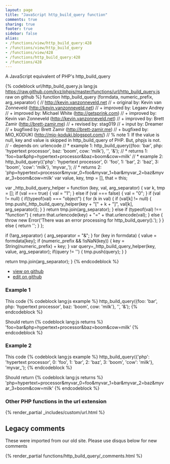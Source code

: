 ```yaml
---
layout: page
title: "JavaScript http_build_query function"
comments: true
sharing: true
footer: true
sidebar: false
alias:
- /functions/view/http_build_query:428
- /functions/view/http_build_query
- /functions/view/428
- /functions/http_build_query:428
- /functions/428
---
```

<!-- Generated by Rakefile:build -->
A JavaScript equivalent of PHP's http_build_query

{% codeblock url/http_build_query.js lang:js https://raw.github.com/kvz/phpjs/master/functions/url/http_build_query.js raw on github %}
function http_build_query (formdata, numeric_prefix, arg_separator) {
  // http://kevin.vanzonneveld.net
  // +   original by: Kevin van Zonneveld (http://kevin.vanzonneveld.net)
  // +   improved by: Legaev Andrey
  // +   improved by: Michael White (http://getsprink.com)
  // +   improved by: Kevin van Zonneveld (http://kevin.vanzonneveld.net)
  // +   improved by: Brett Zamir (http://brett-zamir.me)
  // +    revised by: stag019
  // +   input by: Dreamer
  // +   bugfixed by: Brett Zamir (http://brett-zamir.me)
  // +   bugfixed by: MIO_KODUKI (http://mio-koduki.blogspot.com/)
  // %        note 1: If the value is null, key and value is skipped in http_build_query of PHP. But, phpjs is not.
  // -    depends on: urlencode
  // *     example 1: http_build_query({foo: 'bar', php: 'hypertext processor', baz: 'boom', cow: 'milk'}, '', '&amp;');
  // *     returns 1: 'foo=bar&amp;php=hypertext+processor&amp;baz=boom&amp;cow=milk'
  // *     example 2: http_build_query({'php': 'hypertext processor', 0: 'foo', 1: 'bar', 2: 'baz', 3: 'boom', 'cow': 'milk'}, 'myvar_');
  // *     returns 2: 'php=hypertext+processor&myvar_0=foo&myvar_1=bar&myvar_2=baz&myvar_3=boom&cow=milk'
  var value, key, tmp = [],
    that = this;

  var _http_build_query_helper = function (key, val, arg_separator) {
    var k, tmp = [];
    if (val === true) {
      val = "1";
    } else if (val === false) {
      val = "0";
    }
    if (val != null) {
      if(typeof(val) === "object") {
        for (k in val) {
          if (val[k] != null) {
            tmp.push(_http_build_query_helper(key + "[" + k + "]", val[k], arg_separator));
          }
        }
        return tmp.join(arg_separator);
      } else if (typeof(val) !== "function") {
        return that.urlencode(key) + "=" + that.urlencode(val);
      } else {
        throw new Error('There was an error processing for http_build_query().');
      }
    } else {
      return '';
    }
  };

  if (!arg_separator) {
    arg_separator = "&";
  }
  for (key in formdata) {
    value = formdata[key];
    if (numeric_prefix && !isNaN(key)) {
      key = String(numeric_prefix) + key;
    }
    var query=_http_build_query_helper(key, value, arg_separator);
    if(query != '') {
      tmp.push(query);
    }
  }

  return tmp.join(arg_separator);
}
{% endcodeblock %}

 - [view on github](https://github.com/kvz/phpjs/blob/master/functions/url/http_build_query.js)
 - [edit on github](https://github.com/kvz/phpjs/edit/master/functions/url/http_build_query.js)

### Example 1
This code
{% codeblock lang:js example %}
http_build_query({foo: 'bar', php: 'hypertext processor', baz: 'boom', cow: 'milk'}, '', '&amp;');
{% endcodeblock %}

Should return
{% codeblock lang:js returns %}
'foo=bar&amp;php=hypertext+processor&amp;baz=boom&amp;cow=milk'
{% endcodeblock %}

### Example 2
This code
{% codeblock lang:js example %}
http_build_query({'php': 'hypertext processor', 0: 'foo', 1: 'bar', 2: 'baz', 3: 'boom', 'cow': 'milk'}, 'myvar_');
{% endcodeblock %}

Should return
{% codeblock lang:js returns %}
'php=hypertext+processor&myvar_0=foo&myvar_1=bar&myvar_2=baz&myvar_3=boom&cow=milk'
{% endcodeblock %}


### Other PHP functions in the url extension
{% render_partial _includes/custom/url.html %}
## Legacy comments
These were imported from our old site. Please use disqus below for new comments
<div style="overflow-y: scroll; max-height: 500px;">
{% render_partial functions/http_build_query/_comments.html %}
</div>
